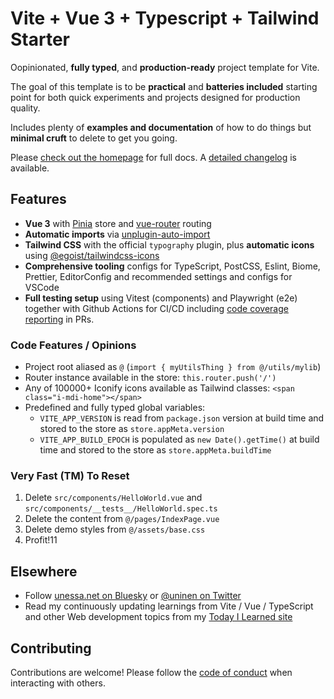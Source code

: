 # Vite + Vue 3 + Typescript + Tailwind Starter

Oopinionated, **fully typed**, and **production-ready** project template for Vite.

The goal of this template is to be **practical** and **batteries included** starting point for both quick experiments and projects designed for production quality.

Includes plenty of **examples and documentation** of how to do things but **minimal cruft** to delete to get you going.

Please [check out the homepage](https://vite-ts-tailwind-starter.vercel.app/) for full docs. A [detailed changelog](./CHANGES.md) is available.

## Features

- **Vue 3** with [Pinia](https://pinia.vuejs.org/) store and [vue-router](https://router.vuejs.org/) routing
- **Automatic imports** via [unplugin-auto-import](https://github.com/antfu/unplugin-auto-import)
- **Tailwind CSS** with the official `typography` plugin, plus **automatic icons** using [@egoist/tailwindcss-icons](https://github.com/egoist/tailwindcss-icons)
- **Comprehensive tooling** configs for TypeScript, PostCSS, Eslint, Biome, Prettier, EditorConfig and recommended settings and configs for VSCode
- **Full testing setup** using Vitest (components) and Playwright (e2e) together with Github Actions for CI/CD including [code coverage reporting](https://github.com/Uninen/vite-ts-tailwind-starter/pull/279#issuecomment-2435516534) in PRs.

### Code Features / Opinions

- Project root aliased as `@` (`import { myUtilsThing } from @/utils/mylib`)
- Router instance available in the store: `this.router.push('/')`
- Any of 100000+ Iconify icons available as Tailwind classes: `<span class="i-mdi-home"></span>`
- Predefined and fully typed global variables:
  - `VITE_APP_VERSION` is read from `package.json` version at build time and stored to the store as `store.appMeta.version`
  - `VITE_APP_BUILD_EPOCH` is populated as `new Date().getTime()` at build time and stored to the store as `store.appMeta.buildTime`

### Very Fast (TM) To Reset

1. Delete `src/components/HelloWorld.vue` and `src/components/__tests__/HelloWorld.spec.ts`
2. Delete the content from `@/pages/IndexPage.vue`
3. Delete demo styles from `@/assets/base.css`
4. Profit!11

## Elsewhere

- Follow [unessa.net on Bluesky](https://bsky.app/profile/uninen.net) or [@uninen on Twitter](https://twitter.com/uninen)
- Read my continuously updating learnings from Vite / Vue / TypeScript and other Web development topics from my [Today I Learned site](https://til.unessa.net/)

## Contributing

Contributions are welcome! Please follow the [code of conduct](./CODE_OF_CONDUCT.md) when interacting with others.
